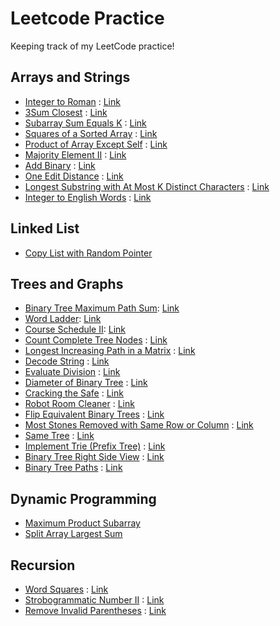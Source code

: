 # Leetcode Practice
Keeping track of my LeetCode practice!

## Arrays and Strings
* [Integer to Roman](intToRoman.java) : [Link](https://leetcode.com/problems/integer-to-roman/)
* [3Sum Closest](threeSumClosest.java) : [Link](https://leetcode.com/problems/3sum-closest/)
* [Subarray Sum Equals K](subarraySum.java) : [Link](https://leetcode.com/problems/subarray-sum-equals-k/)
* [Squares of a Sorted Array](sortedSquares.java) : [Link](https://leetcode.com/problems/squares-of-a-sorted-array/)
* [Product of Array Except Self](ProductExceptSelf.java) : [Link](https://leetcode.com/problems/product-of-array-except-self/)
* [Majority Element II](majorityElement.java) : [Link](https://leetcode.com/problems/majority-element-ii/)
* [Add Binary](addBinary.java) : [Link](https://leetcode.com/problems/add-binary/)
* [One Edit Distance](isOneEditDistance.java) : [Link](https://leetcode.com/problems/one-edit-distance/)
* [Longest Substring with At Most K Distinct Characters](lengthOfLongestSubstringKDistinct.java) : [Link](https://leetcode.com/problems/longest-substring-with-at-most-k-distinct-characters/)
* [Integer to English Words](numberToWords.java) : [Link](https://leetcode.com/problems/integer-to-english-words/)

## Linked List
* [Copy List with Random Pointer](copyRandomList.java)

## Trees and Graphs
* [Binary Tree Maximum Path Sum](maxPathSum.java): [Link](https://leetcode.com/problems/binary-tree-maximum-path-sum/)
* [Word Ladder](ladderLength.java): [Link](https://leetcode.com/problems/word-ladder/)
* [Course Schedule II](findOrder.java): [Link](https://leetcode.com/problems/course-schedule-ii/)
* [Count Complete Tree Nodes](countNodes.java) : [Link](https://leetcode.com/problems/count-complete-tree-nodes/)
* [Longest Increasing Path in a Matrix](longestIncreasingPath.java) : [Link](https://leetcode.com/problems/longest-increasing-path-in-a-matrix/)
* [Decode String](decodeString.java) : [Link](https://leetcode.com/problems/decode-string/)
* [Evaluate Division](calcEquation.java) : [Link](https://leetcode.com/problems/evaluate-division/)
* [Diameter of Binary Tree](diameterOfBinaryTree.java) : [Link](https://leetcode.com/problems/diameter-of-binary-tree/)
* [Cracking the Safe](CrackSafe.java) : [Link](https://leetcode.com/problems/cracking-the-safe/)
* [Robot Room Cleaner](cleanRoom.java) : [Link](https://leetcode.com/problems/robot-room-cleaner/)
* [Flip Equivalent Binary Trees](flipEquiv.java) : [Link](https://leetcode.com/problems/flip-equivalent-binary-trees/)
* [Most Stones Removed with Same Row or Column](removeStones.java) : [Link](https://leetcode.com/problems/most-stones-removed-with-same-row-or-column/)
* [Same Tree](isSameTree.java) : [Link](https://leetcode.com/problems/same-tree/)
* [Implement Trie (Prefix Tree)](trie.java) : [Link](https://leetcode.com/problems/implement-trie-prefix-tree/)
* [Binary Tree Right Side View](rightSideView.java) : [Link](https://leetcode.com/problems/binary-tree-right-side-view/)
* [Binary Tree Paths](binaryTreePaths.java) : [Link](https://leetcode.com/problems/binary-tree-paths/)

## Dynamic Programming
* [Maximum Product Subarray](maxSubarray.java)
* [Split Array Largest Sum](splitArray.java)

## Recursion
* [Word Squares](wordSquares.java) : [Link](https://leetcode.com/problems/word-squares/)
* [Strobogrammatic Number II](findStrobogrammatic.java) : [Link](https://leetcode.com/explore/interview/card/google/62/recursion-4/399/)
* [Remove Invalid Parentheses](removeInvalidParentheses.java) : [Link](https://leetcode.com/problems/remove-invalid-parentheses/)
    
    
